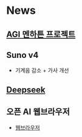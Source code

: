 # News
## [AGI 멘하튼 프로젝트](https://www.aitimes.com/news/articleView.html?idxno=165510)

## Suno v4
* 기계음 감소 + 가사 개선

## [Deepseek](https://tilnote.io/pages/673fc020a453a95c6b832516)

## 오픈 AI 웹브라우저
* [웹브라우저](https://www.google.com/search?client=ms-android-samsung-rvo1&sca_esv=15ac8ffdbc2034ee&sxsrf=ADLYWIK0TRG_M_GGTBcecny3IYkozYbAtg:1732444669715&q=%EC%98%A4%ED%94%88ai+%EC%9B%B9%EB%B8%8C%EB%9D%BC%EC%9A%B0%EC%A0%80&tbm=nws&source=lnms&fbs=AEQNm0DmKhoYsBCHazhZSCWuALW8zG5KKXpo1pyYBW121r8ao-kBOnxMvGPVEXCCF3I4-Z-FmZ_yoRDoU-jmPBe7c_ooa4b2tmdellakCbJ8PtAXjxb5JT-i-x4qu4KsGK14k7HXieJhXFHeBF-OmtxRVy6VvnAEwEQZvzakTIH4SAkpoOsRkwJEqI6jhTf24lYPyQDyn9Lw58IawPCxps9TR5Fc0N2pNA&sa=X&ved=2ahUKEwjLnoap4_SJAxXrma8BHSasAucQ0pQJegQIERAB&biw=360&bih=609&dpr=3)
